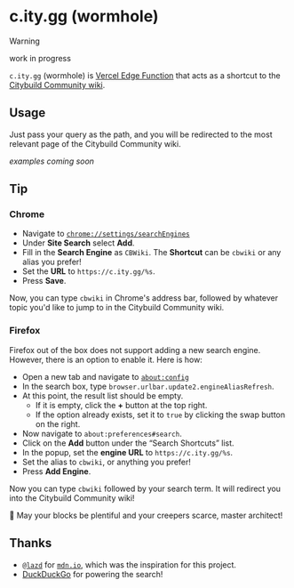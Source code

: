 # c.ity.gg (wormhole)

> [!WARNING]
> work in progress

`c.ity.gg` (wormhole) is [Vercel Edge Function](https://vercel.com/docs/functions/edge-functions/quickstart) that acts as a shortcut to the [Citybuild Community wiki](https://wiki.city.build/).

## Usage

Just pass your query as the path, and you will be redirected to the most relevant page of the Citybuild Community wiki.

*examples coming soon*

## Tip

### Chrome

- Navigate to [`chrome://settings/searchEngines`](chrome://settings/searchEngines)
- Under **Site Search** select **Add**.
- Fill in the **Search Engine** as `CBWiki`. The **Shortcut** can be `cbwiki` or any alias you prefer!
- Set the **URL** to `https://c.ity.gg/%s`.
- Press **Save**.

Now, you can type `cbwiki` in Chrome's address bar, followed by whatever topic you'd like to jump to in the Citybuild Community wiki.

### Firefox

Firefox out of the box does not support adding a new search engine. However, there is an option to enable it. Here is how:

- Open a new tab and navigate to [`about:config`](about:config)
- In the search box, type `browser.urlbar.update2.engineAliasRefresh`.
- At this point, the result list should be empty.
  - If it is empty, click the **+** button at the top right.
  - If the option already exists, set it to `true` by clicking the swap button on the right.
- Now navigate to `about:preferences#search`.
- Click on the **Add** button under the “Search Shortcuts” list.
- In the popup, set the **engine URL** to `https://c.ity.gg/%s`.
- Set the alias to `cbwiki`, or anything you prefer!
- Press **Add Engine**.

Now you can type `cbwiki` followed by your search term. It will redirect you into the Citybuild Community wiki! 

🫡 May your blocks be plentiful and your creepers scarce, master architect!

## Thanks

- [`@lazd`](https://blog.lazd.net/) for [`mdn.io`](https://github.com/lazd/mdn.io), which was the inspiration for this project.
- [DuckDuckGo](https://duckduckgo.com/) for powering the search!
